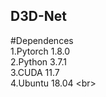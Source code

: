 ## D3D-Net

#Dependences <br>
1.Pytorch 1.8.0 <br>
2.Python 3.7.1 <br>
3.CUDA 11.7 <br>
4.Ubuntu 18.04 \<br>
